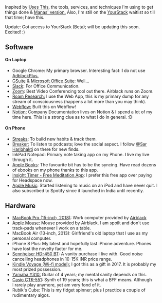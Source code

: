 Inspired by [Uses This](https://usesthis.com/), the tools, services, and techniques I'm using to get things done & [Manas' version.](https://manassaloi.com/usesthis/) Also, I'm still on the [YourStack](https://yourstack.com/) waitlist so till that time; have this.

Update: Got access to YourStack (Beta); will be updating this soon. Excited! :)

Software
--------

#### On Laptop

-   Google Chrome: My primary browser. Interesting fact: I do not use [AdblockPlus.](https://adblockplus.org/)
-   [GSuite](https://workspace.google.com/) & [Microsoft Office Suite](https://www.office.com/): Well...
-   [Slack](https://slack.com/intl/en-in/): For Office Communication.
-   [Zoom](https://zoom.us/): Best Video Conferencing tool out there. Airblack runs on Zoom.
-   [Roam Research:](https://roamresearch.com/) I use the Web App, this is my primary dump for any stream of consciousness (happens a lot more than you may think).
-   [Webflow:](http://webflow.com/) Built this on Webflow!
-   [Notion:](https://www.notion.so/) Company Documentation lives on Notion & I spend a lot of my time here. This is a strong clue as to what I do in general. :D 

#### On Phone

-   [Streaks](https://streaksapp.com/): To build new habits & track them.
-   [Breaker:](https://www.breaker.audio/) To listen to podcasts; love the social aspect. I follow [@Sar Haribhakti](https://twitter.com/sarthakgh) on there for new finds.
-   InkPad Notepad: Primary note taking app on my Phone. I live my live through it.
-   [Apple Books](https://www.apple.com/in/apple-books/): The favourite bit has to be the syncing. Have read dozens of ebooks on my phone thanks to this app.
-   [Insight Timer - Free Meditation App](https://insighttimer.com/): I prefer this free app over paying for Headspace now.
-   [Apple Music](https://www.apple.com/in/music/): Started listening to music on an iPod and have never quit. I also subscribed to Spotify since it launched in India until recently.

Hardware
--------

-   [MacBook Pro (15-inch, 2018)](https://www.apple.com/in/mac/compare/): Work computer provided by [Airblack](https://www.apple.com/in/mac/compare/)
-   [Apple Mouse:](https://www.apple.com/in/shop/product/MLA02ZM/A/magic-mouse-2-silver) Mouse provided by Airblack. I am spoilt and don't use track-pads whenever I work on a table.
-   MacBook Air (13-inch, 2013): Girlfriend's old laptop that I use as my personal computer.
-   iPhone 8 Plus: My latest and hopefully last iPhone adventure. Phones have lost the novelty factor for me.
-   [Sennheiser HD-450 BT](https://www.amazon.in/Sennheiser-HD-4-50-BT-Cancellation/dp/B01MSZSL4I): A vanity purchase I live with. Good noise cancelling headphones in 10-15K INR price range.
-   [Kindle Voyage (Wi-fi model):](https://www.amazon.in/Kindle-Voyage-Wifi-High-Resolution-Built/dp/B00IOY5AS6) I got this as a gift in 2017. It is probably my most prized possession.
-   [Yamaha Y310:](https://in.yamaha.com/en/products/musical_instruments/guitars_basses/ac_guitars/f_fx/index.html) Guitar of 4 years; my mental sanity depends on this.
-   [Casio CTK-551](http://arch.casio-intl.com/asia-mea/en/emi/past/standard/ctk551.html): Synth of 19 years; this is what a BFF means. Although I rarely play anymore, yet am very fond of it.
-   Rubik's Cube: This is my fidget spinner; plus I practice a couple of rudimentary algos.
